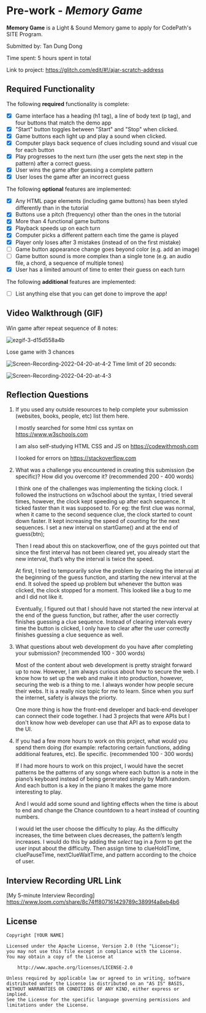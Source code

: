 # Pre-work - *Memory Game*

**Memory Game** is a Light & Sound Memory game to apply for CodePath's SITE Program. 

Submitted by: Tan Dung Dong

Time spent: 5 hours spent in total

Link to project: https://glitch.com/edit/#!/ajar-scratch-address

## Required Functionality

The following **required** functionality is complete:

* [x] Game interface has a heading (h1 tag), a line of body text (p tag), and four buttons that match the demo app
* [x] "Start" button toggles between "Start" and "Stop" when clicked. 
* [x] Game buttons each light up and play a sound when clicked. 
* [x] Computer plays back sequence of clues including sound and visual cue for each button
* [x] Play progresses to the next turn (the user gets the next step in the pattern) after a correct guess. 
* [x] User wins the game after guessing a complete pattern
* [x] User loses the game after an incorrect guess

The following **optional** features are implemented:

* [x] Any HTML page elements (including game buttons) has been styled differently than in the tutorial
* [x] Buttons use a pitch (frequency) other than the ones in the tutorial
* [x] More than 4 functional game buttons
* [x] Playback speeds up on each turn
* [x] Computer picks a different pattern each time the game is played
* [x] Player only loses after 3 mistakes (instead of on the first mistake)
* [ ] Game button appearance change goes beyond color (e.g. add an image)
* [ ] Game button sound is more complex than a single tone (e.g. an audio file, a chord, a sequence of multiple tones)
* [x] User has a limited amount of time to enter their guess on each turn

The following **additional** features are implemented:

- [ ] List anything else that you can get done to improve the app!

## Video Walkthrough (GIF)
Win game after repeat sequence of 8 notes:

![ezgif-3-d15d558a4b](https://user-images.githubusercontent.com/40316606/164524921-095945e2-1bd9-47aa-8aed-e1c82256e557.gif)

Lose game with 3 chances

![Screen-Recording-2022-04-20-at-4-2](https://user-images.githubusercontent.com/40316606/164343753-fe0c911d-6a10-48bb-b730-13e7ecb0871a.gif)
Time limit of 20 seconds:

![Screen-Recording-2022-04-20-at-4-3](https://user-images.githubusercontent.com/40316606/164344042-38513c97-97cc-45c8-9048-9b50f51dd021.gif)


## Reflection Questions
1. If you used any outside resources to help complete your submission (websites, books, people, etc) list them here. 
    
      I mostly searched for some html css syntax on https://www.w3schools.com 

      I am also self-studying HTML CSS and JS on https://codewithmosh.com

      I looked for errors on https://stackoverflow.com

2. What was a challenge you encountered in creating this submission (be specific)? How did you overcome it? (recommended 200 - 400 words) 

      I think one of the challenges was implementing the ticking clock. I followed the instructions on w3school about the syntax, I tried several times, however, the clock kept speeding up after each sequence. It ticked faster than it was supposed to. For eg: the first clue was normal, when it came to the second sequence clue, the clock started to count down faster. It kept increasing the speed of counting for the next sequences. I set a new interval on startGame() and at the end of guess(btn);

      Then I read about this on stackoverflow, one of the guys pointed out that since the first interval has not been cleared yet, you already start the new interval, that’s why the interval is twice the speed. 

      At first, I tried to temporarily solve the problem by clearing the interval at the beginning of the guess function, and starting the new interval at the end. It solved the speed up problem but whenever the button was clicked, the clock stopped for a moment. This looked like a bug to me and I did not like it.

      Eventually, I figured out that I should have not started the new interval at the end of the guess function, but rather, after the user correctly finishes guessing a clue sequence. Instead of clearing intervals every time the button is clicked, I only have to clear after the user correctly finishes guessing a clue sequence as well.


3. What questions about web development do you have after completing your submission? (recommended 100 - 300 words) 

    Most of the content about web development is pretty straight forward up to now. However, I am always curious about how to secure the web. I know how to set up the web and make it into production, however, securing the web is a thing to me. I always wonder how people secure their webs. It is a really nice topic for me to learn. Since when you surf the internet, safety is always the priorty.

    One more thing is how the front-end developer and back-end developer can connect their code together. I had 3 projects that were APIs but I don't know how web developer can use that API as to expose data to the UI.

4. If you had a few more hours to work on this project, what would you spend them doing (for example: refactoring certain functions, adding additional features, etc). Be specific. (recommended 100 - 300 words)

    If I had more hours to work on this project, I would have the secret patterns be the patterns of any songs where each button is a note in the piano’s keyboard instead of being generated simply by Math.random. And each button is a key in the piano It makes the game more interesting to play. 
    
    And I would add some sound and lighting effects when the time is about to end and change the Chance countdown to a heart instead of counting numbers.

    I would let the user choose the difficulty to play. As the difficulty increases, the time between clues decreases, the pattern’s length increases. I would do this by adding the _select_ tag in a _form_ to get the user input about the difficulty. Then assign time to clueHoldTime, cluePauseTime, nextClueWaitTime, and pattern according to the choice of user.


## Interview Recording URL Link
[My 5-minute Interview Recording]
https://www.loom.com/share/8c74ff807161429789c3899f4a8eb4b6


## License

    Copyright [YOUR NAME]

    Licensed under the Apache License, Version 2.0 (the "License");
    you may not use this file except in compliance with the License.
    You may obtain a copy of the License at

        http://www.apache.org/licenses/LICENSE-2.0

    Unless required by applicable law or agreed to in writing, software
    distributed under the License is distributed on an "AS IS" BASIS,
    WITHOUT WARRANTIES OR CONDITIONS OF ANY KIND, either express or implied.
    See the License for the specific language governing permissions and
    limitations under the License.
